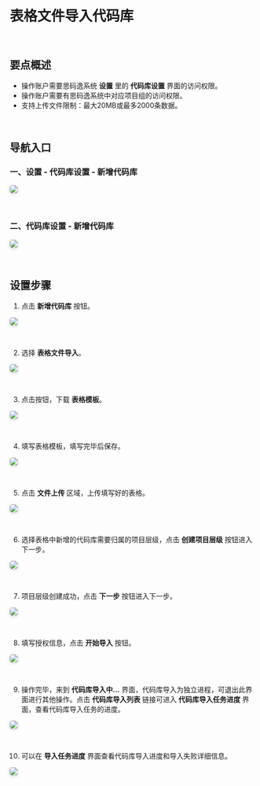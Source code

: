 # 表格文件导入代码库

<br>

## 要点概述
- 操作账户需要思码逸系统 **设置** 里的 **代码库设置** 界面的访问权限。
- 操作账户需要有思码逸系统中对应项目组的访问权限。
- 支持上传文件限制：最大20MB或最多2000条数据。

<br>

## 导航入口

### 一、设置 - 代码库设置 - 新增代码库
<img style="border-radius: 0.3125em;
    box-shadow: 0 2px 4px 0 rgba(34,36,38,.12),0 2px 10px 0 rgba(34,36,38,.08);" src="https://release-note.oss-cn-hongkong.aliyuncs.com/img/New_Repository_1.png" />

<br>

### 二、代码库设置 - 新增代码库
<img style="border-radius: 0.3125em;
    box-shadow: 0 2px 4px 0 rgba(34,36,38,.12),0 2px 10px 0 rgba(34,36,38,.08);" src="https://release-note.oss-cn-hongkong.aliyuncs.com/img/New_Repository_2.png" />

<br>

## 设置步骤


1. 点击 **新增代码库** 按钮。

<img style="border-radius: 0.3125em;
    box-shadow: 0 2px 4px 0 rgba(34,36,38,.12),0 2px 10px 0 rgba(34,36,38,.08);" src="https://release-note.oss-cn-hongkong.aliyuncs.com/img/New_Repository_Button.png" />

<br>

2. 选择 **表格文件导入**。

<img style="border-radius: 0.3125em;
    box-shadow: 0 2px 4px 0 rgba(34,36,38,.12),0 2px 10px 0 rgba(34,36,38,.08);" src="https://release-note.oss-cn-hongkong.aliyuncs.com/img/Git_New.png" />

<br>


3. 点击按钮，下载 **表格模板**。

<img style="border-radius: 0.3125em;
    box-shadow: 0 2px 4px 0 rgba(34,36,38,.12),0 2px 10px 0 rgba(34,36,38,.08);" src="https://release-note.oss-cn-hongkong.aliyuncs.com/img/Template_1.png" />

<br>

4. 填写表格模板，填写完毕后保存。

<img style="border-radius: 0.3125em;
    box-shadow: 0 2px 4px 0 rgba(34,36,38,.12),0 2px 10px 0 rgba(34,36,38,.08);" src="https://release-note.oss-cn-hongkong.aliyuncs.com/img/Template_2.png" />

<br>

5. 点击 **文件上传** 区域，上传填写好的表格。

<img style="border-radius: 0.3125em;
    box-shadow: 0 2px 4px 0 rgba(34,36,38,.12),0 2px 10px 0 rgba(34,36,38,.08);" src="https://release-note.oss-cn-hongkong.aliyuncs.com/img/Template_1.png" />

<br>

6. 选择表格中新增的代码库需要归属的项目层级，点击 **创建项目层级** 按钮进入下一步。

<img style="border-radius: 0.3125em;
    box-shadow: 0 2px 4px 0 rgba(34,36,38,.12),0 2px 10px 0 rgba(34,36,38,.08);" src="https://release-note.oss-cn-hongkong.aliyuncs.com/img/Template_3.png" />

<br>

7. 项目层级创建成功，点击 **下一步** 按钮进入下一步。

<img style="border-radius: 0.3125em;
    box-shadow: 0 2px 4px 0 rgba(34,36,38,.12),0 2px 10px 0 rgba(34,36,38,.08);" src="https://release-note.oss-cn-hongkong.aliyuncs.com/img/Template_4.png" />

<br>

8. 填写授权信息，点击 **开始导入** 按钮。

<img style="border-radius: 0.3125em;
    box-shadow: 0 2px 4px 0 rgba(34,36,38,.12),0 2px 10px 0 rgba(34,36,38,.08);" src="https://release-note.oss-cn-hongkong.aliyuncs.com/img/Template_5.png" />

<br>

9. 操作完毕，来到 **代码库导入中...** 界面，代码库导入为独立进程，可退出此界面进行其他操作。点击 **代码库导入列表**  链接可进入 **代码库导入任务进度** 界面，查看代码库导入任务的进度。

<img style="border-radius: 0.3125em;
    box-shadow: 0 2px 4px 0 rgba(34,36,38,.12),0 2px 10px 0 rgba(34,36,38,.08);" src="https://release-note.oss-cn-hongkong.aliyuncs.com/img/Template_6.png" />

<br>

10. 可以在 **导入任务进度** 界面查看代码库导入进度和导入失败详细信息。

<img style="border-radius: 0.3125em;
    box-shadow: 0 2px 4px 0 rgba(34,36,38,.12),0 2px 10px 0 rgba(34,36,38,.08);" src="https://release-note.oss-cn-hongkong.aliyuncs.com/img/Template_7.png" />
